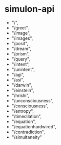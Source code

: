﻿# simulon-api
- "/",
- "/greet",
- "/image",
- "/images",
- "/posit",
- "/dream",
- "/prism",
- "/query",
- "/intent",
- "/unintent",
- "/agi",
- "/asi",
- "/darwin",
- "/einstein",
- "/hrishi",
- "/unconsciousness",
- "/consciousness",
- "/entropy",
- "/timedilation",
- "/equation",
- "/equationhardwired",
- "/contradiction",
- "/simultaneity"
